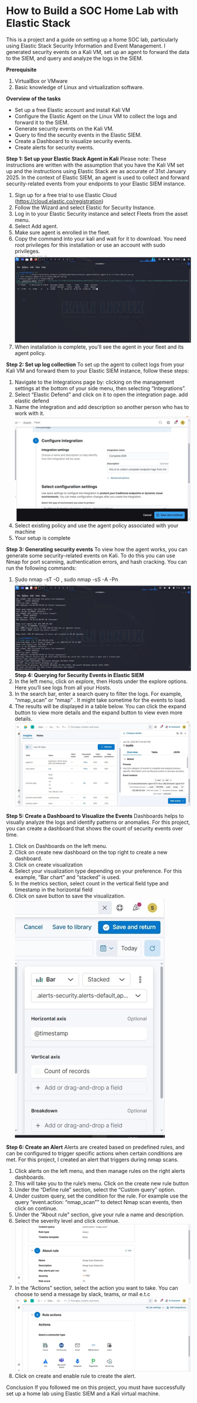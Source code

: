 # How to Build a SOC Home Lab with Elastic Stack
This is a project and a guide on setting up a home SOC lab, particularly using Elastic Stack Security Information and Event Management. I generated security events on a Kali VM, set up an agent to forward the data to the SIEM, and query and analyze the logs in the SIEM.

**Prerequisite**
1.	VirtualBox or VMware
2.	Basic knowledge of Linux and virtualization software.

**Overview of the tasks**
- Set up a free Elastic account and install Kali VM
- Configure the Elastic Agent on the Linux VM to collect the logs and forward it to the SIEM.
- Generate security events on the Kali VM.
- Query to find the security events in the Elastic SIEM.
- Create a Dashboard to visualize security events.
- Create alerts for security events.

**Step 1: Set up your Elastic Stack Agent in Kali**
Please note: These instructions are written with the assumption that you have the Kali VM set up and the instructions using Elastic Stack are as accurate of 31st January 2025.
In the context of Elastic SIEM, an agent is used to collect and forward security-related events from your endpoints to your Elastic SIEM instance.

1.	Sign up for a free trial to use Elastic Cloud (https://cloud.elastic.co/registration)
2.	Follow the Wizard and select Elastic for Security Instance.
3.	Log in to your Elastic Security instance and select Fleets from the asset menu.
4.	Select Add agent.
5.	Make sure agent is enrolled in the fleet.
6.	Copy the command into your kali and wait for it to download. You need root privileges for this installation or use an account with sudo privileges.
    ![image](https://github.com/TheThreatTitan/My-Portfolio/blob/main/Defensive-Security/images/ES5.jpg)
7.	When installation is complete, you’ll see the agent in your fleet and its agent policy.

**Step 2: Set up log collection**
To set up the agent to collect logs from your Kali VM and forward them to your Elastic SIEM instance, follow these steps:
1.	Navigate to the Integrations page by: clicking on the management settings at the bottom of your side menu, then selecting “Integrations”.
2.	Select “Elastic Defend” and click on it to open the integration page. add elastic defend
3.	Name the integration and add description so another person who has to work with it.
   ![image](https://github.com/TheThreatTitan/My-Portfolio/blob/main/Defensive-Security/images/ES13.jpg)
4.	Select existing policy and use the agent policy associated with your machine
5.	Your setup is complete

**Step 3: Generating security events**
To view how the agent works, you can generate some security-related events on Kali. To do this you can use Nmap for port scanning, authentication errors, and hash cracking. You can run the following commands:
1.	Sudo nmap -sT -O <your ip address>, sudo nmap -sS -A -Pn <your ip address>
 ![image](https://github.com/TheThreatTitan/My-Portfolio/blob/main/Defensive-Security/images/ES8.jpg)
**Step 4: Querying for Security Events in Elastic SIEM**
1.	In the left menu, click on explore, then Hosts under the explore options. Here you’ll see logs from all your Hosts. 
2.	In the search bar, enter a search query to filter the logs. For example, “nmap_scan” or “nmap” . It might take sometime for the events to load.
3.	The results will be displayed in a table below. You can click the expand button to view more details and the expand button to view even more details.
 ![Image](https://github.com/TheThreatTitan/My-Portfolio/blob/main/Defensive-Security/images/ES16.jpg)

**Step 5: Create a Dashboard to Visualize the Events**
Dashboards helps to visually analyze the logs and identify patterns or anomalies. For this project, you can create a dashboard that shows the count of security events over time.
1.	Click on Dashboards on the left menu.
2.	Click on create new dashboard on the top right to create a new dashboard.
3.	Click on create visualization
4.	Select your visualization type depending on your preference. For this example, “Bar chart” and “stacked” is used. 
5.	In the metrics section, select count in the vertical field type and timestamp in the horizontal field
6.	Click on save button to save the visualization.
   ![image](https://github.com/TheThreatTitan/My-Portfolio/blob/main/Defensive-Security/images/ES17.jpg)

**Step 6: Create an Alert**
Alerts are created based on predefined rules, and can be configured to trigger specific actions when certain conditions are met. For this project, I created an alert that triggers during nmap scans.
1.	Click alerts on the left menu, and then manage rules on the right alerts dashboards.
2.	This will take you to the rule’s menu. Click on the create new rule button
3.	Under the “Define rule” section, select the “Custom query” option.
4.	Under custom query, set the condition for the rule. For example use the query “event.action: “nmap_scan”” to detect Nmap scan events, then click on continue.
5.	Under the “About rule” section, give your rule a name and description. 
6.	Select the severity level and click continue.
   ![image](https://github.com/TheThreatTitan/My-Portfolio/blob/main/Defensive-Security/images/ES20.jpg)
7.	In the “Actions” section, select the action you want to take. You can choose to send a message by slack, teams, or mail e.t.c
	![image](https://github.com/TheThreatTitan/My-Portfolio/blob/main/Defensive-Security/images/ES21.jpg)
8.	Click on create and enable rule to create the alert.

Conclusion
If you followed me on this project, you must have successfully set up a home lab using Elastic SIEM and a Kali virtual machine.
